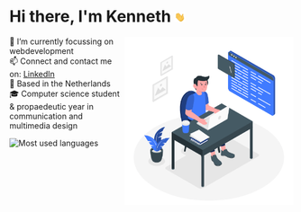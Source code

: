 # Hi there, I'm Kenneth <img src="https://github.com/kennethgerrits/kennethgerrits/blob/main/assets/hi.gif" width="19px">

<img align="right" src="https://github.com/kennethgerrits/kennethgerrits/blob/main/assets/programmer.gif" alt="study room graphic" height="300" />

🔭 I’m currently focussing on webdevelopment  <br>
📫 Connect and contact me on: [LinkedIn] <br>
📌 Based in the Netherlands <br>
🎓 Computer science student & propaedeutic year in communication and multimedia design<br>

<!-- ![Kenneth's GitHub stats](https://github-readme-stats.vercel.app/api?username=kennethgerrits&count_private=true&show_icons=true) -->

![Most used languages](https://github-readme-stats.vercel.app/api/top-langs/?username=kennethgerrits&layout=compact)

[LinkedIn]: https://www.linkedin.com/in/kenneth-gerrits-0b25411a0/
